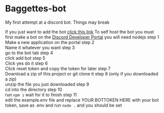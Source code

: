 # Baggettes-bot
My first attempt at a discord bot. Things may break

If you just want to add the bot [click this link](https://discord.com/api/oauth2/authorize?client_id=928069129892663347&permissions=137509588038&scope=bot)
To self host the bot you must first make a bot on the [Discord Developer Portal](https://discord.com/developers/applications)
you will need nodejs
 step 1<br>
Make a new application on the portal
 step 2<br>
Name it whatever you want
 step 3<br>
go to the bot tab
 step 4<br>
click add bot
 step 5<br>
Click yes do it
 step 6<br>
Click reset token and copy the token for later
 step 7<br>
Download a zip of this project or git clone it
 step 8 (only if you downloaded a zip)<br>
unzip the file you just downloaded
 step 9 <br>
cd into the directory
 step 10<br>
run `npm i`
wait for it to finish
 step 11 <br>
edit the example.env file and replace YOUR BOTTOKEN HERE with your bot token, save as .env and run `node .` and you should be set


